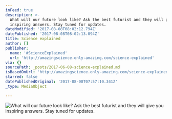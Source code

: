 ```yaml
---
inFeed: true
description: >-
  What will our future look like? Ask the best futurist and they will give you
  inspiring answers. Stay tuned for updates.
dateModified: '2017-08-08T08:02:12.794Z'
datePublished: '2017-08-08T08:02:13.094Z'
title: Science explained
author: []
publisher:
  name: '#ScienceExplained'
  url: 'http://amazingscience.only-amazing.com/science-explained'
via: {}
sourcePath: _posts/2017-06-08-science-explained.md
isBasedOnUrl: 'http://amazingscience.only-amazing.com/science-explained'
starred: false
datePublishedOriginal: '2017-08-08T07:57:10.341Z'
_type: MediaObject

---
```

![What will our future look like? Ask the best futurist and they will give you inspiring answers. Stay tuned for updates.](https://the-grid-user-content.s3-us-west-2.amazonaws.com/403c9930-fd53-4c2f-a344-c84cd3c748da.jpg)